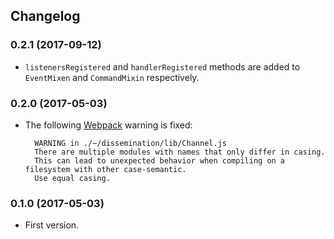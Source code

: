 ## Changelog

### 0.2.1 (2017-09-12)

- `listenersRegistered` and `handlerRegistered` methods are added to `EventMixen` and `CommandMixin`
respectively.

### 0.2.0 (2017-05-03)

- The following [Webpack](https://webpack.js.org/) warning is fixed:

        WARNING in ./~/dissemination/lib/Channel.js
        There are multiple modules with names that only differ in casing.
        This can lead to unexpected behavior when compiling on a filesystem with other case-semantic.
        Use equal casing.

### 0.1.0 (2017-05-03)

- First version.
